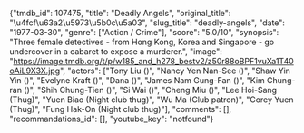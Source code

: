 {"tmdb_id": 107475, "title": "Deadly Angels", "original_title": "\u4fcf\u63a2\u5973\u5b0c\u5a03", "slug_title": "deadly-angels", "date": "1977-03-30", "genre": ["Action / Crime"], "score": "5.0/10", "synopsis": "Three female detectives - from Hong Kong, Korea and Singapore - go undercover in a cabaret to expose a murderer.", "image": "https://image.tmdb.org/t/p/w185_and_h278_bestv2/z50r88oBPF1vuXa1T40oAiL9X3X.jpg", "actors": ["Tony Liu ()", "Nancy Yen Nan-See ()", "Shaw Yin Yin ()", "Evelyne Kraft ()", "Dana ()", "James Nam Gung-Fan ()", "Kim Chung-ran ()", "Shih Chung-Tien ()", "Si Wai ()", "Cheng Miu ()", "Lee Hoi-Sang (Thug)", "Yuen Biao (Night club thug)", "Wu Ma (Club patron)", "Corey Yuen (Thug)", "Fung Hak-On (Night club thug)"], "comments": [], "recommandations_id": [], "youtube_key": "notfound"}